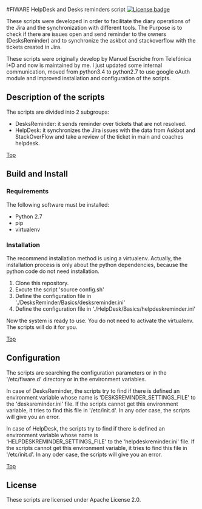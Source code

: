 #<a name="top"></a>FIWARE HelpDesk and Desks reminders script
[![License badge](https://img.shields.io/badge/license-Apache_2.0-blue.svg)](https://opensource.org/licenses/Apache-2.0)

These scripts were developed in order to facilitate the diary operations of the Jira
and the synchronization with different tools. The Purpose is to check if there are issues
open and send reminder to the owners (DesksReminder) and to synchronize the askbot and
stackoverflow with the tickets created in Jira.

These scripts were originally develop by Manuel Escriche from Telefónica I+D and now 
is maintained by me. I just updated some internal communication, moved from python3.4 to
python2.7 to use google oAuth module and improved installation and configuration of the
scripts.

## Description of the scripts

The scripts are divided into 2 subgroups:

- DesksReminder: it sends reminder over tickets that are not resolved.
- HelpDesk: it synchronizes the Jira issues with the data from Askbot 
and StackOverFlow and take a review of the ticket in main and coaches helpdesk.

[Top](#top)

## Build and Install

### Requirements

The following software must be installed:

- Python 2.7
- pip
- virtualenv


### Installation

The recommend installation method is using a virtualenv. Actually, the installation 
process is only about the python dependencies, because the python code do not need 
installation.

1. Clone this repository.
2. Excute the script 'source config.sh'
3. Define the configuration file in './DesksReminder/Basics/desksreminder.ini'
4. Define the configuration file in './HelpDesk/Basics/helpdeskreminder.ini'

Now the system is ready to use. You do not need to activate the virtualenv. The scripts
will do it for you.

[Top](#top)

## Configuration

The scripts are searching the configuration parameters or in the '/etc/fiware.d'
directory or in the environment variables.

In case of DesksReminder, the scripts try to find if there is defined an environment
variable whose name is 'DESKSREMINDER_SETTINGS_FILE' to the 'desksreminder.ini' file. 
If the scripts cannot get this environment variable, it tries to find this file in 
'/etc/init.d'. In any oder case, the scripts will give you an error.

In case of HelpDesk, the scripts try to find if there is defined an environment
variable whose name is 'HELPDESKREMINDER_SETTINGS_FILE' to the 'helpdeskreminder.ini' 
file. If the scripts cannot get this environment variable, it tries to find this 
file in '/etc/init.d'. In any oder case, the scripts will give you an error.

[Top](#top)

## License

These scripts are licensed under Apache License 2.0.
